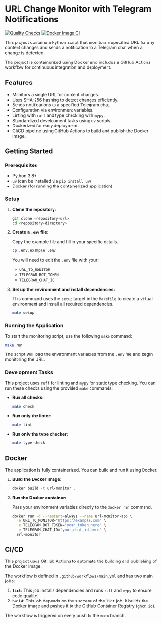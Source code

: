 # URL Change Monitor with Telegram Notifications

[![Quality Checks](https://github.com/YOUR_USERNAME/YOUR_REPOSITORY/actions/workflows/main.yml/badge.svg?branch=master&event=push&job=quality_checks)](https://github.com/YOUR_USERNAME/YOUR_REPOSITORY/actions/workflows/main.yml)
[![Docker Image CI](https://github.com/YOUR_USERNAME/YOUR_REPOSITORY/actions/workflows/main.yml/badge.svg?branch=master&event=push&job=build)](https://github.com/YOUR_USERNAME/YOUR_REPOSITORY/actions/workflows/main.yml)

This project contains a Python script that monitors a specified URL for any content changes and sends a notification to a Telegram chat when a change is detected.

The project is containerized using Docker and includes a GitHub Actions workflow for continuous integration and deployment.

## Features

- Monitors a single URL for content changes.
- Uses SHA-256 hashing to detect changes efficiently.
- Sends notifications to a specified Telegram chat.
- Configuration via environment variables.
- Linting with `ruff` and type checking with `mypy`.
- Standardized development tasks using `uv` scripts.
- Dockerized for easy deployment.
- CI/CD pipeline using GitHub Actions to build and publish the Docker image.

## Getting Started

### Prerequisites

- Python 3.8+
- `uv` (can be installed via `pip install uv`)
- Docker (for running the containerized application)

### Setup

1.  **Clone the repository:**

    ```bash
    git clone <repository-url>
    cd <repository-directory>
    ```

2.  **Create a `.env` file:**

    Copy the example file and fill in your specific details.

    ```bash
    cp .env.example .env
    ```

    You will need to edit the `.env` file with your:
    - `URL_TO_MONITOR`
    - `TELEGRAM_BOT_TOKEN`
    - `TELEGRAM_CHAT_ID`

3.  **Set up the environment and install dependencies:**

    This command uses the `setup` target in the `Makefile` to create a virtual environment and install all required dependencies.

    ```bash
    make setup
    ```

### Running the Application

To start the monitoring script, use the following `make` command:

```bash
make run
```

The script will load the environment variables from the `.env` file and begin monitoring the URL.

### Development Tasks

This project uses `ruff` for linting and `mypy` for static type checking. You can run these checks using the provided `make` commands:

- **Run all checks:**
  ```bash
  make check
  ```

- **Run only the linter:**
  ```bash
  make lint
  ```

- **Run only the type checker:**
  ```bash
  make type-check
  ```

## Docker

The application is fully containerized. You can build and run it using Docker.

1.  **Build the Docker image:**

    ```bash
    docker build -t url-monitor .
    ```

2.  **Run the Docker container:**

    Pass your environment variables directly to the `docker run` command.

    ```bash
    docker run -d --restart=always --name url-monitor-app \
      -e URL_TO_MONITOR="https://example.com" \
      -e TELEGRAM_BOT_TOKEN="your_token_here" \
      -e TELEGRAM_CHAT_ID="your_chat_id_here" \
      url-monitor
    ```

## CI/CD

This project uses GitHub Actions to automate the building and publishing of the Docker image.

The workflow is defined in `.github/workflows/main.yml` and has two main jobs:

1.  **`lint`**: This job installs dependencies and runs `ruff` and `mypy` to ensure code quality.
2.  **`build`**: This job depends on the success of the `lint` job. It builds the Docker image and pushes it to the GitHub Container Registry (`ghcr.io`).

The workflow is triggered on every push to the `main` branch.
